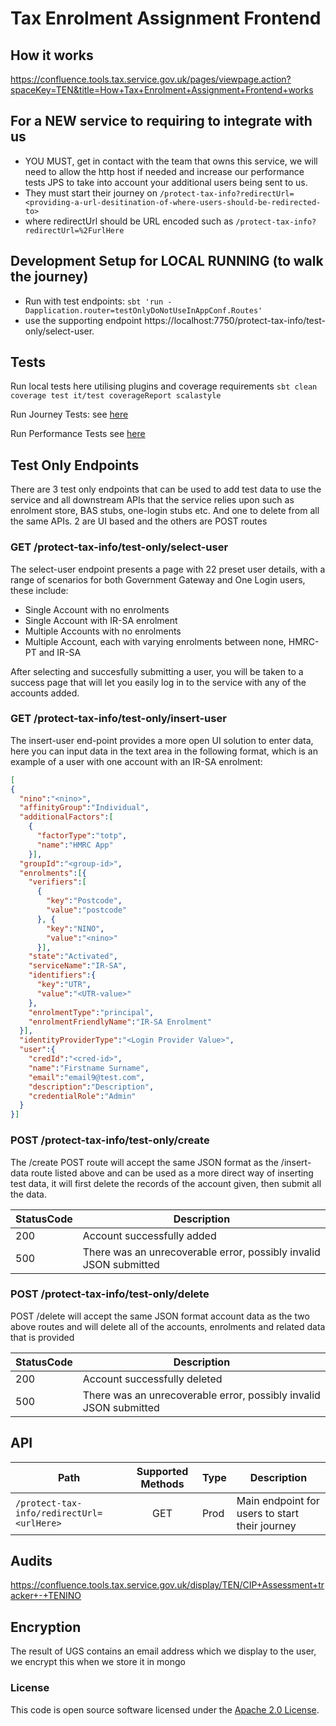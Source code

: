
# Tax Enrolment Assignment Frontend
## How it works
https://confluence.tools.tax.service.gov.uk/pages/viewpage.action?spaceKey=TEN&title=How+Tax+Enrolment+Assignment+Frontend+works

## For a NEW service to requiring to integrate with us 
- YOU MUST, get in contact with the team that owns this service, we will need to allow the http host if needed and increase our performance tests JPS to take into account your additional users being sent to us.
- They must start their journey on  `/protect-tax-info?redirectUrl=<providing-a-url-desitination-of-where-users-should-be-redirected-to>`
- where redirectUrl should be URL encoded such as `/protect-tax-info?redirectUrl=%2FurlHere`

## Development Setup for LOCAL RUNNING (to walk the journey)
- Run with test endpoints: `sbt 'run -Dapplication.router=testOnlyDoNotUseInAppConf.Routes'`
- use the supporting endpoint https://localhost:7750/protect-tax-info/test-only/select-user.

## Tests
Run local tests here utilising plugins and coverage requirements `sbt clean coverage test it/test coverageReport scalastyle`

Run Journey Tests: see [here](https://github.com/hmrc/tax-enrolment-assignment-journey-tests)

Run Performance Tests see [here](https://github.com/hmrc/tax-enrolment-assignment-performance-tests)

## Test Only Endpoints
There are 3 test only endpoints that can be used to add test data to use the service and all downstream APIs that the service relies upon such as enrolment store, BAS stubs, one-login stubs etc. And one to delete from all the same APIs. 2 are UI based and the others are POST routes

### GET /protect-tax-info/test-only/select-user
The select-user endpoint presents a page with 22 preset user details, with a range of scenarios for both Government Gateway and One Login users, these include:
- Single Account with no enrolments
- Single Account with IR-SA enrolment
- Multiple Accounts with no enrolments
- Multiple Account, each with varying enrolments between none, HMRC-PT and IR-SA

After selecting and succesfully submitting a user, you will be taken to a success page that will let you easily log in to the service with any of the accounts added.

### GET /protect-tax-info/test-only/insert-user
The insert-user end-point provides a more open UI solution to enter data, here you can input data in the text area in the following format, which is an example of a user with one account with an IR-SA enrolment:
```json
[
{
  "nino":"<nino>",
  "affinityGroup":"Individual",
  "additionalFactors":[
    {
      "factorType":"totp",
      "name":"HMRC App"
    }],
  "groupId":"<group-id>",
  "enrolments":[{
    "verifiers":[
      {
        "key":"Postcode",
        "value":"postcode"
      }, {
        "key":"NINO",
        "value":"<nino>"
      }],
    "state":"Activated",
    "serviceName":"IR-SA",
    "identifiers":{
      "key":"UTR",
      "value":"<UTR-value>"
    },
    "enrolmentType":"principal",
    "enrolmentFriendlyName":"IR-SA Enrolment"
  }],
  "identityProviderType":"<Login Provider Value>",
  "user":{
    "credId":"<cred-id>",
    "name":"Firstname Surname", 
    "email":"email9@test.com", 
    "description":"Description", 
    "credentialRole":"Admin"
  }
}]
```

### POST /protect-tax-info/test-only/create
The /create POST route will accept the same JSON format as the /insert-data route listed above and can be used as a more direct way of inserting test data, it will first delete the records of the account given, then submit all the data.

| StatusCode | Description                                                                        |
|------------|------------------------------------------------------------------------------------|
| 200        | Account successfully added                                                         |
| 500        | There was an unrecoverable error, possibly invalid JSON submitted

### POST /protect-tax-info/test-only/delete
POST /delete will accept the same JSON format account data as the two above routes and will delete all of the accounts, enrolments and related data that is provided

| StatusCode | Description                                                       |
|------------|-------------------------------------------------------------------|
| 200        | Account successfully deleted                                      |
| 500        | There was an unrecoverable error, possibly invalid JSON submitted


## API

| Path                                                         | Supported Methods | Type | Description                                             |
|--------------------------------------------------------------|:-----------------:|:-----|---------------------------------------------------------|
| `/protect-tax-info/redirectUrl=<urlHere>`                    |        GET        | Prod | Main endpoint for users to start their journey          |

## Audits
https://confluence.tools.tax.service.gov.uk/display/TEN/CIP+Assessment+tracker+-+TENINO

## Encryption
The result of UGS contains an email address which we display to the user, we encrypt this when we store it in mongo

### License
This code is open source software licensed under the [Apache 2.0 License]("http://www.apache.org/licenses/LICENSE-2.0.html").
